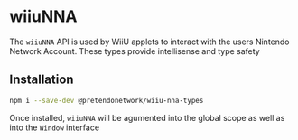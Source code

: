 # wiiuNNA
The `wiiuNNA` API is used by WiiU applets to interact with the users Nintendo Network Account. These types provide intellisense and type safety

## Installation
```bash
npm i --save-dev @pretendonetwork/wiiu-nna-types
```

Once installed, `wiiuNNA` will be agumented into the global scope as well as into the `Window` interface